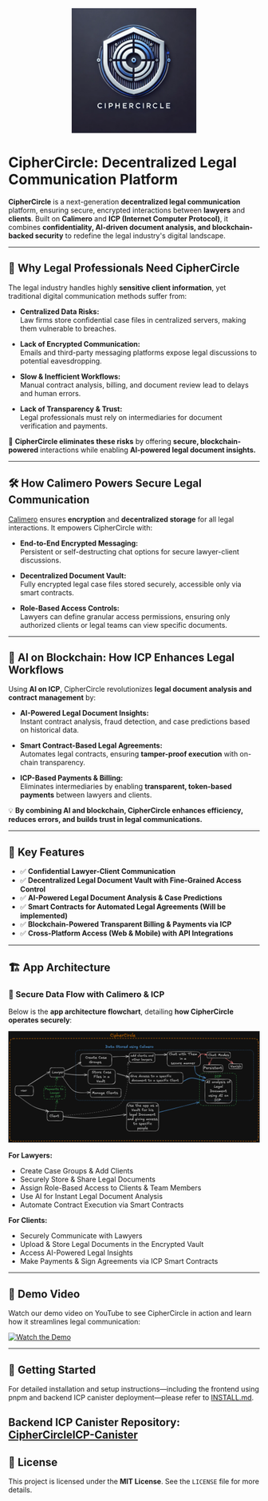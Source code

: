 <div align="center">
  <img src="./assets/logo.png" alt="CipherCircle Logo" width="250" />
</div>

# CipherCircle: Decentralized Legal Communication Platform

**CipherCircle** is a next-generation **decentralized legal communication** platform, ensuring secure, encrypted interactions between **lawyers** and **clients**. Built on **Calimero** and **ICP (Internet Computer Protocol)**, it combines **confidentiality, AI-driven document analysis, and blockchain-backed security** to redefine the legal industry's digital landscape.

---

## 🚨 Why Legal Professionals Need CipherCircle

The legal industry handles highly **sensitive client information**, yet traditional digital communication methods suffer from:

- **Centralized Data Risks:**  
  Law firms store confidential case files in centralized servers, making them vulnerable to breaches.

- **Lack of Encrypted Communication:**  
  Emails and third-party messaging platforms expose legal discussions to potential eavesdropping.

- **Slow & Inefficient Workflows:**  
  Manual contract analysis, billing, and document review lead to delays and human errors.

- **Lack of Transparency & Trust:**  
  Legal professionals must rely on intermediaries for document verification and payments.

🚀 **CipherCircle eliminates these risks** by offering **secure, blockchain-powered** interactions while enabling **AI-powered legal document insights.**

---

## 🛠️ How Calimero Powers Secure Legal Communication

[Calimero](https://github.com/calimero-network) ensures **encryption** and **decentralized storage** for all legal interactions. It empowers CipherCircle with:

- **End-to-End Encrypted Messaging:**  
  Persistent or self-destructing chat options for secure lawyer-client discussions.

- **Decentralized Document Vault:**  
  Fully encrypted legal case files stored securely, accessible only via smart contracts.

- **Role-Based Access Controls:**  
  Lawyers can define granular access permissions, ensuring only authorized clients or legal teams can view specific documents.

---

## 🔗 AI on Blockchain: How ICP Enhances Legal Workflows

Using **AI on ICP**, CipherCircle revolutionizes **legal document analysis and contract management** by:

- **AI-Powered Legal Document Insights:**  
  Instant contract analysis, fraud detection, and case predictions based on historical data.

- **Smart Contract-Based Legal Agreements:**  
  Automates legal contracts, ensuring **tamper-proof execution** with on-chain transparency.

- **ICP-Based Payments & Billing:**  
  Eliminates intermediaries by enabling **transparent, token-based payments** between lawyers and clients.

💡 **By combining AI and blockchain, CipherCircle enhances efficiency, reduces errors, and builds trust in legal communications.**

---

## 📌 Key Features

- ✅ **Confidential Lawyer-Client Communication**
- ✅ **Decentralized Legal Document Vault with Fine-Grained Access Control**
- ✅ **AI-Powered Legal Document Analysis & Case Predictions**
- ✅ **Smart Contracts for Automated Legal Agreements (Will be implemented)**
- ✅ **Blockchain-Powered Transparent Billing & Payments via ICP**
- ✅ **Cross-Platform Access (Web & Mobile) with API Integrations**

---

## 🏗️ App Architecture

### 🔹 Secure Data Flow with Calimero & ICP

Below is the **app architecture flowchart**, detailing **how CipherCircle operates securely**:

<div align="center">
  <img src="./assets/CipherCircleDARK.png" alt="CipherCircle Architecture" />
</div>

**For Lawyers:**
- Create Case Groups & Add Clients
- Securely Store & Share Legal Documents
- Assign Role-Based Access to Clients & Team Members
- Use AI for Instant Legal Document Analysis
- Automate Contract Execution via Smart Contracts

**For Clients:**
- Securely Communicate with Lawyers
- Upload & Store Legal Documents in the Encrypted Vault
- Access AI-Powered Legal Insights
- Make Payments & Sign Agreements via ICP Smart Contracts

---
## 🎥 Demo Video

Watch our demo video on YouTube to see CipherCircle in action and learn how it streamlines legal communication:

[![Watch the Demo](https://img.youtube.com/vi/bH6oaLVwX3E/hqdefault.jpg)](https://youtu.be/bH6oaLVwX3E)

---

## 🚀 Getting Started

For detailed installation and setup instructions—including the frontend using pnpm and backend ICP canister deployment—please refer to [INSTALL.md](./INSTALL.md).

**Backend ICP Canister Repository:**  
[CipherCircleICP-Canister](https://github.com/rtb-12/CipherCircleICP-Canister.git)
---

## 📜 License

This project is licensed under the **MIT License**. See the `LICENSE` file for more details.
